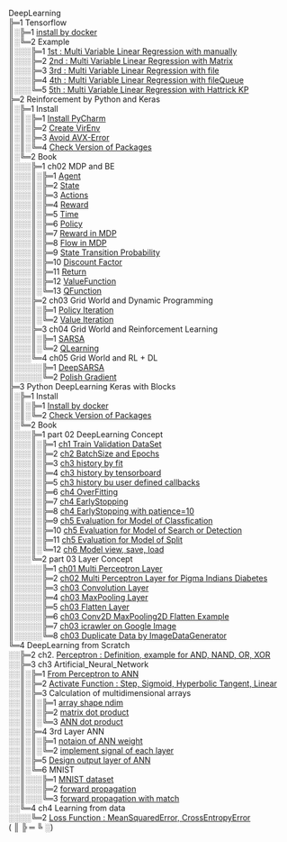 DeepLearning  
╠═1 Tensorflow  
║░╠═1 [install by docker](01_Local_Tensorflow_Official_Docker/01_Install/01_by_Docker.md)  
║░╚═2 Example  
║░░░╠═1 [1st : Multi Variable Linear Regression with manually](01_Local_Tensorflow_Official_Docker/02_Workspace/01_1st_Example/01_Multi_Variable_Linear_Regression_with_manually.ipynb)  
║░░░╠═2 [2nd : Multi Variable Linear Regression with Matrix](01_Local_Tensorflow_Official_Docker/02_Workspace/02_2nd_Example/02_Multi_Variable_Linear_Regression_with_Matrix.ipynb)  
║░░░╠═3 [3rd : Multi Variable Linear Regression with file](01_Local_Tensorflow_Official_Docker/02_Workspace/03_3rd_Example/03_Multi_Variable_Linear_Regression_with_file.ipynb)  
║░░░╠═4 [4th : Multi Variable Linear Regression with fileQueue](01_Local_Tensorflow_Official_Docker/02_Workspace/04_4th_Example/04_Multi_Variable_Linear_Regression_with_fileQueue.ipynb)  
║░░░╚═5 [5th : Multi Variable Linear Regression with Hattrick KP](01_Local_Tensorflow_Official_Docker/02_Workspace/05_5th_Example/05_Multi_Variable_Linear_Regression_with_file_Hattrick_KP.ipynb)  
╠═2 Reinforcement by Python and Keras  
║░╠═1 Install  
║░║░╠═1 [Install PyCharm](02_SNU_ReInforcement_Learning/01_Install/01_Install_PyCharm.md)  
║░║░╠═2 [Create VirEnv](02_SNU_ReInforcement_Learning/01_Install/02_Create_VirEnv.md)  
║░║░╠═3 [Avoid AVX-Error](02_SNU_ReInforcement_Learning/01_Install/03_avoid_AVX-Error.md)  
║░║░╚═4 [Check Version of Packages](02_SNU_ReInforcement_Learning/01_Install/04_CheckVersionOfPackage.py)  
║░╚═2 Book  
║░░░╠═1 ch02 MDP and BE  
║░░░║░╠═1 [Agent](02_SNU_ReInforcement_Learning/02_RL_by_Python_and_Keras/02_ch02/01_MDP/01_Agent.md)  
║░░░║░╠═2 [State](02_SNU_ReInforcement_Learning/02_RL_by_Python_and_Keras/02_ch02/01_MDP/02_State.md)  
║░░░║░╠═3 [Actions](02_SNU_ReInforcement_Learning/02_RL_by_Python_and_Keras/02_ch02/01_MDP/03_Actions.md)  
║░░░║░╠═4 [Reward](02_SNU_ReInforcement_Learning/02_RL_by_Python_and_Keras/02_ch02/01_MDP/04_Reward.md)  
║░░░║░╠═5 [Time](02_SNU_ReInforcement_Learning/02_RL_by_Python_and_Keras/02_ch02/01_MDP/05_Time.md)  
║░░░║░╠═6 [Policy](02_SNU_ReInforcement_Learning/02_RL_by_Python_and_Keras/02_ch02/01_MDP/06_Policy.md)  
║░░░║░╠═7 [Reward in MDP](02_SNU_ReInforcement_Learning/02_RL_by_Python_and_Keras/02_ch02/01_MDP/07_Reward_in_MDP.md)  
║░░░║░╠═8 [Flow in MDP](02_SNU_ReInforcement_Learning/02_RL_by_Python_and_Keras/02_ch02/01_MDP/08_Flow_in_MDP.png)  
║░░░║░╠═9 [State Transition Probability](02_SNU_ReInforcement_Learning/02_RL_by_Python_and_Keras/02_ch02/01_MDP/09_State_Transition_Probability.md)  
║░░░║░╠═10 [Discount Factor](02_SNU_ReInforcement_Learning/02_RL_by_Python_and_Keras/02_ch02/01_MDP/10_Discount_Factor.md)  
║░░░║░╠═11 [Return](02_SNU_ReInforcement_Learning/02_RL_by_Python_and_Keras/02_ch02/01_MDP/11_Return.md)  
║░░░║░╠═12 [ValueFunction](02_SNU_ReInforcement_Learning/02_RL_by_Python_and_Keras/02_ch02/01_MDP/12_ValueFunction.md)  
║░░░║░╚═13 [QFunction](02_SNU_ReInforcement_Learning/02_RL_by_Python_and_Keras/02_ch02/01_MDP/13_QFunction.md)  
║░░░╠═2 ch03 Grid World and Dynamic Programming  
║░░░║░╠═1 [Policy Iteration](02_SNU_ReInforcement_Learning/02_RL_by_Python_and_Keras/03_ch03/01_grid_world/01_policy_iteration/policy_iteration.py)  
║░░░║░╚═2 [Value Iteration](02_SNU_ReInforcement_Learning/02_RL_by_Python_and_Keras/03_ch03/01_grid_world/02_value_iteration/value_iteration.py)  
║░░░╠═3 ch04 Grid World and Reinforcement Learning  
║░░░║░╠═1 [SARSA](02_SNU_ReInforcement_Learning/02_RL_by_Python_and_Keras/04_ch04/01_grid_world/01_SARSA/sarsa_agent.py)  
║░░░║░╚═2 [QLearning](02_SNU_ReInforcement_Learning/02_RL_by_Python_and_Keras/04_ch04/01_grid_world/02_QLearning/q_learning_agent.py)  
║░░░╚═4 ch05 Grid World and RL + DL  
║░░░░░╠═1 [DeepSARSA](02_SNU_ReInforcement_Learning/02_RL_by_Python_and_Keras/05_ch05/01_grid_world/01_Deep_SARSA/deep_sarsa_agent.py)  
║░░░░░╚═2 [Polish Gradient](02_SNU_ReInforcement_Learning/02_RL_by_Python_and_Keras/05_ch05/01_grid_world/02_Reinforcement_Learning/reinforce_agent.py)  
╠═3 Python DeepLearning Keras with Blocks  
║░╠═1 Install  
║░║░╠═1 [Install by docker](03_InSpace_Keras_Tutorial/01_Install_Keras/01_by_docker.md)  
║░║░╚═2 [Check Version of Packages](03_InSpace_Keras_Tutorial/01_Install_Keras/02_Check_Library_Version.ipynb)  
║░╚═2 Book  
║░░░╠═1 part 02 DeepLearning Concept  
║░░░║░╠═1 [ch1 Train Validation DataSet](03_InSpace_Keras_Tutorial/02/01/01_Train_Validate_Test_Set.ipynb)  
║░░░║░╠═2 [ch2 BatchSize and Epochs](03_InSpace_Keras_Tutorial/02/02/01_batch_size_epochs.ipynb)  
║░░░║░╠═3 [ch3 history by fit](03_InSpace_Keras_Tutorial/02/03/01_history_by_fit.ipynb)  
║░░░║░╠═4 [ch3 history by tensorboard](03_InSpace_Keras_Tutorial/02/03/02_history_by_tensorboard.ipynb)  
║░░░║░╠═5 [ch3 history bu user defined callbacks](03_InSpace_Keras_Tutorial/02/03/03_history_by_user_defined_callbacks.ipynb)  
║░░░║░╠═6 [ch4 OverFitting](03_InSpace_Keras_Tutorial/02/04/01_overfitting.ipynb)  
║░░░║░╠═7 [ch4 EarlyStopping](03_InSpace_Keras_Tutorial/02/04/02_early_stopping.ipynb)  
║░░░║░╠═8 [ch4 EarlyStopping with patience=10](03_InSpace_Keras_Tutorial/02/04/03_early_stopping_patience.ipynb)  
║░░░║░╠═9 [ch5 Evaluation for Model of Classfication](03_InSpace_Keras_Tutorial/02/05/01_eval_for_classification.ipynb)  
║░░░║░╠═10 [ch5 Evaluation for Model of Search or Detection](03_InSpace_Keras_Tutorial/02/05/02_eval_for_search.ipynb)  
║░░░║░╠═11 [ch5 Evaluation for Model of Split](03_InSpace_Keras_Tutorial/02/05/03_eval_for_split.ipynb)  
║░░░║░╚═12 [ch6 Model view, save, load](03_InSpace_Keras_Tutorial/02/06/01_MNIST.ipynb)  
║░░░╚═2 part 03 Layer Concept  
║░░░░░╠═1 [ch01 Multi Perceptron Layer](03_InSpace_Keras_Tutorial/03/01/01_Neuron_and_Perceptron.ipynb)  
║░░░░░╠═2 [ch02 Multi Perceptron Layer for Pigma Indians Diabetes](03_InSpace_Keras_Tutorial/03/02/01_perceptron-model-for-pigma-indians-diabetes.ipynb)  
║░░░░░╠═3 [ch03 Convolution Layer](03_InSpace_Keras_Tutorial/03/03/01_Convolution_Layer.ipynb)  
║░░░░░╠═4 [ch03 MaxPooling Layer](03_InSpace_Keras_Tutorial/03/03/02_MaxPooling_Layer.ipynb)  
║░░░░░╠═5 [ch03 Flatten Layer](03_InSpace_Keras_Tutorial/03/03/03_Flatten_Layer.ipynb)  
║░░░░░╠═6 [ch03 Conv2D MaxPooling2D Flatten Example](03_InSpace_Keras_Tutorial/03/03/04_Conv2D_MaxPooling2D_Flatten_Example.ipynb)  
║░░░░░╠═7 [ch03 icrawler on Google Image](03_InSpace_Keras_Tutorial/03/03/05_icrawler_on_Google_Image.ipynb)  
║░░░░░╚═8 [ch03 Duplicate Data by ImageDataGenerator](03_InSpace_Keras_Tutorial/03/03/06_Duplicate_with_ImageDataGenerator.ipynb)  
╚═4 DeepLearning from Scratch  
░░╠═2 ch2. [Perceptron : Definition, example for AND, NAND, OR, XOR](04_DeepLearning_from_Scratch/2_ch2/Perceptron.ipynb)  
░░╠═3 ch3 Artificial_Neural_Network  
░░║░╠═1 [From Perceptron to ANN](04_DeepLearning_from_Scratch/3_ch3/1_perceptron_to_ANN/01_from_Perceptron_to_Artificial_Neural_Network.ipynb)  
░░║░╠═2 [Activate Function : Step, Sigmoid, Hyperbolic Tangent, Linear](04_DeepLearning_from_Scratch/3_ch3/2/01_activate_function.ipynb)  
░░║░╠═3 Calculation of multidimensional arrays  
░░║░║░╠═1 [array shape ndim](04_DeepLearning_from_Scratch/3_ch3/3/01_multidimensional_arrays.ipynb)  
░░║░║░╠═2 [matrix dot product](04_DeepLearning_from_Scratch/3_ch3/3/02_matrix_dot_product.ipynb)  
░░║░║░╚═3 [ANN dot product](04_DeepLearning_from_Scratch/3_ch3/3/03_ANN_dot.ipynb)  
░░║░╠═4 3rd Layer ANN  
░░║░║░╠═1 [notaion of ANN weight](04_DeepLearning_from_Scratch/3_ch3/4_3rd_layer_ANN/1_notaion_of_ANN_weight.ipynb)  
░░║░║░╚═2 [implement signal of each layer](04_DeepLearning_from_Scratch/3_ch3/4_3rd_layer_ANN/2_implement_signal_of_each_layer.ipynb)  
░░║░╠═5 [Design output layer of ANN](04_DeepLearning_from_Scratch/3_ch3/5_Design_output_layer/01_design_output_layer.ipynb)  
░░║░╚═6 MNIST  
░░║░░░╠═1 [MNIST dataset](04_DeepLearning_from_Scratch/3_ch3/6_MNIST/1_MNIST_dataset.ipynb)  
░░║░░░╠═2 [forward propagation](04_DeepLearning_from_Scratch/3_ch3/6_MNIST/2_predict_with_ANN_forward_propagation.ipynb)  
░░║░░░╚═3 [forward propagation with match](04_DeepLearning_from_Scratch/3_ch3/6_MNIST/3_predict_with_ANN_forward_propagation_with_batch.ipynb)  
░░╚═4 ch4 Learning from data  
░░░░╚═2 [Loss Function : MeanSquaredError, CrossEntropyError](04_DeepLearning_from_Scratch/4_ch4/1_Learning_from_data/2_loss_function.ipynb)  
( ║ ╠ ═ ╚ ░)  
